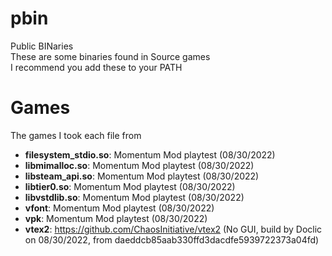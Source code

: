 # pbin
Public BINaries  
These are some binaries found in Source games  
I recommend you add these to your PATH

# Games
The games I took each file from  
  
- **filesystem_stdio.so**: Momentum Mod playtest (08/30/2022)
- **libmimalloc.so**: Momentum Mod playtest (08/30/2022)
- **libsteam_api.so**: Momentum Mod playtest (08/30/2022)
- **libtier0.so**: Momentum Mod playtest (08/30/2022)
- **libvstdlib.so**: Momentum Mod playtest (08/30/2022)
- **vfont**: Momentum Mod playtest (08/30/2022)
- **vpk**: Momentum Mod playtest (08/30/2022)
- **vtex2**: https://github.com/ChaosInitiative/vtex2 (No GUI, build by Doclic on 08/30/2022, from daeddcb85aab330ffd3dacdfe5939722373a04fd)
